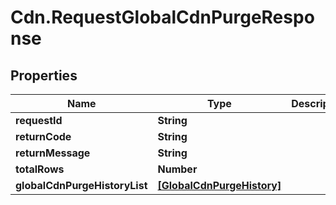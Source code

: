 # Cdn.RequestGlobalCdnPurgeResponse

## Properties
Name | Type | Description | Notes
------------ | ------------- | ------------- | -------------
**requestId** | **String** |  | [optional] 
**returnCode** | **String** |  | [optional] 
**returnMessage** | **String** |  | [optional] 
**totalRows** | **Number** |  | [optional] 
**globalCdnPurgeHistoryList** | [**[GlobalCdnPurgeHistory]**](GlobalCdnPurgeHistory.md) |  | [optional] 


